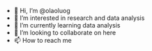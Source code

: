 - 👋 Hi, I’m @olaoluog
- 👀 I’m interested in research and data analysis
- 🌱 I’m currently learning data analysis
- 💞️ I’m looking to collaborate on here
- 📫 How to reach me 

<!---
olaoluog/olaoluog is a ✨ special ✨ repository because its `README.md` (this file) appears on your GitHub profile.
You can click the Preview link to take a look at your changes.
--->
